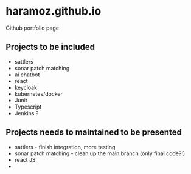 # haramoz.github.io
Github portfolio page

## Projects to be included
- sattlers
- sonar patch matching
- ai chatbot
- react
- keycloak
- kubernetes/docker 
- Junit
- Typescript
- Jenkins ?

## Projects needs to maintained to be presented
- sattlers - finish integration, more testing
- sonar patch matching - clean up the main branch (only final code?!)
- react JS
- 
